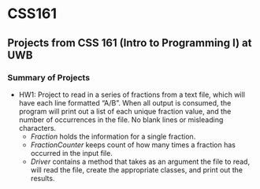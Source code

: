 # CSS161
## Projects from CSS 161 (Intro to Programming I) at UWB 

### Summary of Projects 
* HW1: Project to read in a series of fractions from a text file, which will have each line formatted “A/B”.  When all output is consumed, the program will print out a list of each unique fraction value, and the number of occurrences in the file. No blank lines or misleading characters. 
	* *Fraction* holds the information for a single fraction.  
	* *FractionCounter* keeps count of how many times a fraction has occurred in the input file.  
	* *Driver* contains a method that takes as an argument the file to read, will read the file, create the appropriate classes, and print out the results.
